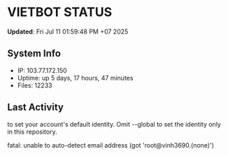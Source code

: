 # VIETBOT STATUS
**Updated**: Fri Jul 11 01:59:48 PM +07 2025

## System Info
- IP: 103.77.172.150
- Uptime: up 5 days, 17 hours, 47 minutes
- Files: 12233

## Last Activity

to set your account's default identity.
Omit --global to set the identity only in this repository.

fatal: unable to auto-detect email address (got 'root@vinh3690.(none)')
